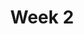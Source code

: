 ---
title: Week 2
weekNumber: 2
days:
- date: 2023-01-24
  events:
    ? '**Lecture 3**{: .label .label-lecture } Pandas II'
    ? '**Discussion 1**{: .label .label-disc } Prerequisites' 
    : ''
    ? '**Lecture Participation 3**{: .label .label-survey }'
    : ''
- date: 2023-01-26
  events:
    ? '**Lecture 4**{: .label .label-lecture } Pandas III & Data Cleaning'
    ? '**Lecture Participation 4**{: .label .label-survey }'
    : ''
- date: 2023-01-20
  events:
      ? '**Lab 2**{: .label .label-lab } Pandas'
      ? '**Homework 2**{: .label .label-hw } Food Safety'
---